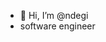 - 👋 Hi, I’m @ndegi
- software engineer

<!---
ndegi/ndegi is a ✨ special ✨ repository because its `README.md` (this file) appears on your GitHub profile.
You can click the Preview link to take a look at your changes.
--->
